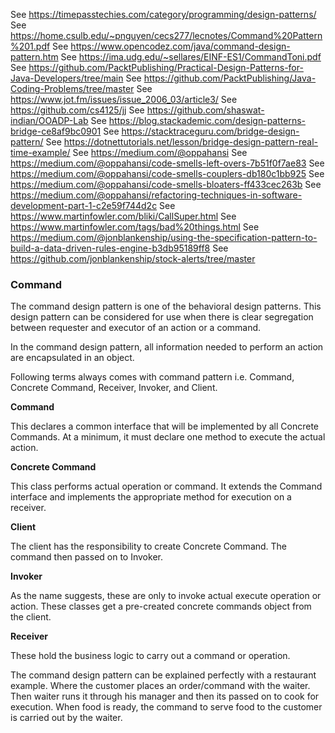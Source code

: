 See https://timepasstechies.com/category/programming/design-patterns/
See https://home.csulb.edu/~pnguyen/cecs277/lecnotes/Command%20Pattern%201.pdf
See https://www.opencodez.com/java/command-design-pattern.htm
See https://ima.udg.edu/~sellares/EINF-ES1/CommandToni.pdf
See https://github.com/PacktPublishing/Practical-Design-Patterns-for-Java-Developers/tree/main
See https://github.com/PacktPublishing/Java-Coding-Problems/tree/master
See https://www.jot.fm/issues/issue_2006_03/article3/
See https://github.com/cs4125/jj
See https://github.com/shaswat-indian/OOADP-Lab
See https://blog.stackademic.com/design-patterns-bridge-ce8af9bc0901
See https://stacktraceguru.com/bridge-design-pattern/
See https://dotnettutorials.net/lesson/bridge-design-pattern-real-time-example/	
See https://medium.com/@oppahansi
See https://medium.com/@oppahansi/code-smells-left-overs-7b51f0f7ae83
See https://medium.com/@oppahansi/code-smells-couplers-db180c1bb925
See https://medium.com/@oppahansi/code-smells-bloaters-ff433cec263b
See https://medium.com/@oppahansi/refactoring-techniques-in-software-development-part-1-c2e59f744d2c
See https://www.martinfowler.com/bliki/CallSuper.html
See https://www.martinfowler.com/tags/bad%20things.html
See https://medium.com/@jonblankenship/using-the-specification-pattern-to-build-a-data-driven-rules-engine-b3db95189ff8
See https://github.com/jonblankenship/stock-alerts/tree/master

### Command 

The command design pattern is one of the behavioral design patterns. This design pattern can be considered for use when there is clear segregation between requester and executor of an action or a command.

In the command design pattern, all information needed to perform an action are encapsulated in an object. 

Following terms always comes with command pattern i.e. Command, Concrete Command, Receiver, Invoker, and Client.

**Command**

This declares a common interface that will be implemented by all Concrete Commands. At a minimum, it must declare one method to execute the actual action.

**Concrete Command**

This class performs actual operation or command. It extends the Command interface and implements the appropriate method for execution on a receiver.

**Client**

The client has the responsibility to create Concrete Command. The command then passed on to Invoker.

**Invoker**

As the name suggests, these are only to invoke actual execute operation or action. These classes get a pre-created concrete commands object from the client.

**Receiver**

These hold the business logic to carry out a command or operation.

The command design pattern can be explained perfectly with a restaurant example. Where the customer places an order/command with the waiter. Then waiter runs it through his manager and then its passed on to cook for execution.  When food is ready, the command to serve food to the customer is carried out by the waiter.

